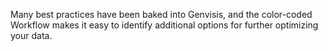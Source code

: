 Many best practices have been baked into Genvisis, and the color-coded Workflow makes it easy to identify additional options for further optimizing your data.
